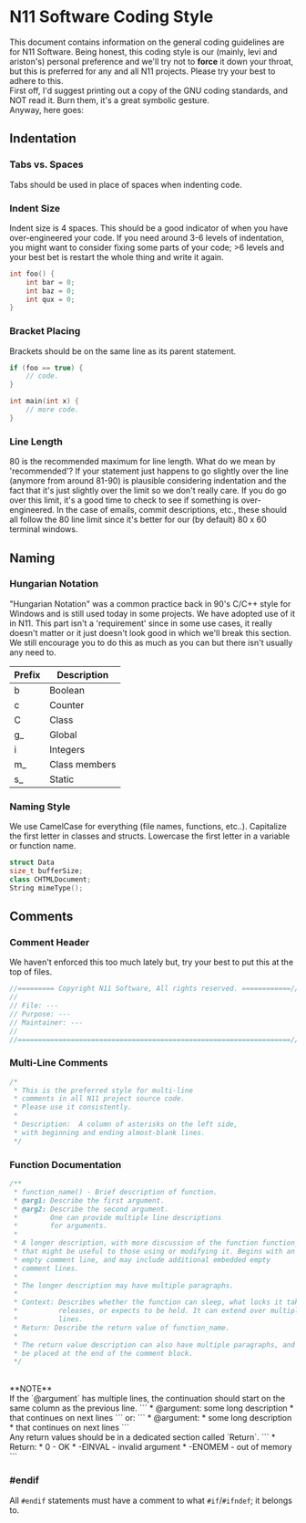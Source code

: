 # N11 Software Coding Style
This document contains information on the general coding guidelines are for 
N11 Software. Being honest, this coding style is our (mainly, levi and
ariston's) personal preference and we'll try not to **force** it down your
throat, but this is preferred for any and all N11 projects. Please try your
best to adhere to this.
<br>
First off, I'd suggest printing out a copy of the GNU coding standards, and 
NOT read it. Burn them, it's a great symbolic gesture.
<br>
Anyway, here goes:

## Indentation

### Tabs vs. Spaces
Tabs should be used in place of spaces when indenting code.

### Indent Size
Indent size is 4 spaces. This should be a good indicator of when you have
over-engineered your code. If you need around 3-6 levels of indentation,
you might want to consider fixing some parts of your code; >6 levels and 
your best bet is restart the whole thing and write it again.

```cpp
int foo() {
	int bar = 0;
	int baz = 0;
	int qux = 0;
}
```

### Bracket Placing
Brackets should be on the same line as its parent statement.
```cpp
if (foo == true) {
	// code.
}

int main(int x) {
	// more code.
}
```

### Line Length
80 is the recommended maximum for line length. What do we mean by 'recommended'?
If your statement just happens to go slightly over the line (anymore from around
81-90) is plausible considering indentation and the fact that it's just slightly
over the limit so we don't really care. If you do go over this limit, it's a
good time to check to see if something is over-engineered. In the case of emails,
commit descriptions, etc., these should all follow the 80 line limit since it's
better for our (by default) 80 x 60 terminal windows.

## Naming

### Hungarian Notation
"Hungarian Notation" was a common practice back in 90's C/C++ style for Windows
and is still used today in some projects. We have adopted use of it in N11.
This part isn't a 'requirement' since in some use cases, it really doesn't
matter or it just doesn't look good in which we'll break this section. We still
encourage you to do this as much as you can but there isn't usually any need
to.

| Prefix | Description   |
|--------|---------------|
| b      | Boolean       |
| c      | Counter       |
| C		 | Class		 |
| g_     | Global        |
| i      | Integers      |
| m_     | Class members |
| s_	 | Static		 |

### Naming Style
We use CamelCase for everything (file names, functions, etc..). Capitalize the
first letter in classes and structs. Lowercase the first letter in a variable
or function name.

```cpp
struct Data
size_t bufferSize;
class CHTMLDocument;
String mimeType();
```

## Comments

### Comment Header
We haven't enforced this too much lately but, try your best to put this at
the top of files.
```cpp
//========= Copyright N11 Software, All rights reserved. ============//
//
// File: ---
// Purpose: ---
// Maintainer: ---
//
//===================================================================//
```

### Multi-Line Comments
```cpp
/*
 * This is the preferred style for multi-line
 * comments in all N11 project source code.
 * Please use it consistently.
 *
 * Description:  A column of asterisks on the left side,
 * with beginning and ending almost-blank lines.
 */
```

### Function Documentation
```cpp
/**
 * function_name() - Brief description of function.
 * @arg1: Describe the first argument.
 * @arg2: Describe the second argument.
 *        One can provide multiple line descriptions
 *        for arguments.
 *
 * A longer description, with more discussion of the function function_name()
 * that might be useful to those using or modifying it. Begins with an
 * empty comment line, and may include additional embedded empty
 * comment lines.
 *
 * The longer description may have multiple paragraphs.
 *
 * Context: Describes whether the function can sleep, what locks it takes,
 *          releases, or expects to be held. It can extend over multiple
 *          lines.
 * Return: Describe the return value of function_name.
 *
 * The return value description can also have multiple paragraphs, and should
 * be placed at the end of the comment block.
 */
```
<br>
**NOTE**
<br>
If the `@argument` has multiple lines, the continuation should start on the
same column as the previous line.
```
* @argument: some long description
*            that continues on next lines
```
or:
```
* @argument:
*         some long description
*         that continues on next lines
```
<br>
Any return values should be in a dedicated section called `Return`.
```
* Return:
* 0 - OK
* -EINVAL - invalid argument
* -ENOMEM - out of memory
```



### #endif
All `#endif` statements must have a comment to what `#if`/`#ifndef`; it belongs to.
